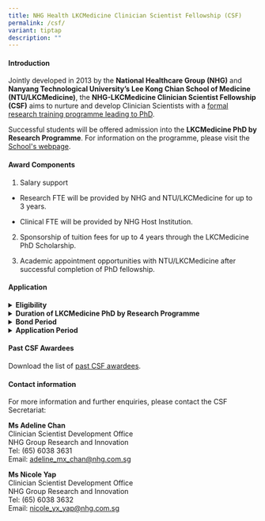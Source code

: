 ```yaml
---
title: NHG Health LKCMedicine Clinician Scientist Fellowship (CSF)
permalink: /csf/
variant: tiptap
description: ""
---
```

<h4><strong>Introduction</strong></h4>
<p>Jointly developed in 2013 by the <strong>National Healthcare Group (NHG)</strong> and <strong>Nanyang Technological University’s Lee Kong Chian School of Medicine (NTU/LKCMedicine)</strong>,
the <strong>NHG-LKCMedicine Clinician Scientist Fellowship (CSF)</strong> aims
to nurture and develop Clinician Scientists with a <u>formal research training programme leading to PhD</u>.</p>
<p>Successful students will be offered admission into the <strong>LKCMedicine PhD by Research Programme</strong>.
For information on the programme, please visit the <a href="https://www.ntu.edu.sg/education/graduate-programme/lkcmedicine-phd-by-research-programme" rel="noopener nofollow" target="_blank">School's webpage</a>.</p>
<p></p>
<h4><strong>Award Components</strong></h4>
<ol data-tight="true" class="tight">
<li>
<p>Salary support</p>
</li>
</ol>
<ul data-tight="true" class="tight">
<li>
<p>Research FTE will be provided by NHG and NTU/LKCMedicine for up to 3 years.</p>
</li>
<li>
<p>Clinical FTE will be provided by NHG Host Institution.</p>
</li>
</ul>
<ol start="2" data-tight="true" class="tight">
<li>
<p>Sponsorship of tuition fees for up to 4 years through the LKCMedicine
PhD Scholarship.</p>
<p></p>
</li>
<li>
<p>Academic appointment opportunities with NTU/LKCMedicine after successful
completion of PhD fellowship.</p>
</li>
</ol>
<h4><strong>Application</strong></h4>
<div data-type="detailGroup" class="isomer-accordion-group isomer-accordion isomer-accordion-white">
<details class="isomer-details">
<summary><strong>Eligibility</strong>
</summary>
<div data-type="detailsContent" class="isomer-details-content">
<p>Applicants should be:
<br>a)<strong> Doctors</strong> (i.e., clinically qualified with MD/MBBS/BDS)
with primary appointments at NHG institutions; or are enrolled in their
final year of the NHG Residency Programme with indication of continuation
in NHG;
<br>OR
<br>b)<strong> Health science / healthcare professionals</strong> with non-medical
degrees, such as nurses, pharmacists and other allied health professionals
(as listed on <a href="https://www.moh.gov.sg/hpp/allied-health-professionals/career-practices/CareerNPracticesDetails/allied-health-professions" rel="noopener nofollow" target="_blank">MOH’s website</a>)
in clinical practice, with primary appointments at NHG institutions and
at least 3 years of clinical or relevant experience. Others may contact
the CSF Secretariat for discussion on suitability of the programme. Applicants
should have at least an Upper Second, preferably First class honours degree
in a relevant field. A master’s degree is not a pre-requisite but is considered
advantageous.</p>
<p></p>
<p>All applicants should also fulfil the following criteria:
<br>a) Have at least 2 years of research experience and well-equipped with
knowledge of the fundamentals of clinical research;
<br>b) Able to commit at least 0.5FTE to research during the course of study;
<br>c) Must apply for <a href="https://www.nmrc.gov.sg/grants/talent-development/nmrc-rtf" rel="noopener nofollow" target="_blank">NMRC Research Training Fellowship (RTF)</a>;
and
<br>d) Must fulfil <a href="https://www.ntu.edu.sg/education/graduate-programme/lkcmedicine-phd-by-research-programme#admission" rel="noopener nofollow" target="_blank">LKCMedicine PhD admission requirements</a>.</p>
<p></p>
<p>The applicant’s Department should be able to make provisions for the applicant’s
research commitments during the CSF award period (if awarded) and continue
to facilitate his/her career pathway as a clinician scientist beyond the
CSF award.</p>
<p></p>
<p>Applicants interested to pursue a research PhD with any other local academic
institutions (NUS, NTU, SUTD, Duke-NUS, SIT) may contact the CSF Secretariat
for further discussion on suitability of the scheme.</p>
</div>
</details>
</div>
<div data-type="detailGroup" class="isomer-accordion-group isomer-accordion isomer-accordion-white">
<details class="isomer-details">
<summary><strong>Duration of LKCMedicine PhD by Research Programme</strong>
</summary>
<div data-type="detailsContent" class="isomer-details-content">
<p>Students are expected to complete their PhD programme in 4 years. The
PhD candidature is a minimum of 3 years and a maximum of 5 years.</p>
</div>
</details>
</div>
<div data-type="detailGroup" class="isomer-accordion-group isomer-accordion isomer-accordion-white">
<details class="isomer-details">
<summary><strong>Bond Period</strong>
</summary>
<div data-type="detailsContent" class="isomer-details-content">
<p>Students are required to serve a bond of up to 5 years with their respective
NHG Host Institution upon completion of the Fellowship. Bond duration will
be commensurated with amount of salary support provided by the Fellowship. <s><br></s>
<br>Please refer to NHG HR Policy (NHG-HR-H5 Training Bond &amp; Minimum Service
Period (MSP)) for guidelines.</p>
</div>
</details>
</div>
<div data-type="detailGroup" class="isomer-accordion-group isomer-accordion isomer-accordion-white">
<details class="isomer-details">
<summary><strong>Application Period</strong>
</summary>
<div data-type="detailsContent" class="isomer-details-content">
<p>The Call for Applications is <u>open throughout the year</u>. Please contact
the CSF Secretariat to indicate your interest in applying for the CSF.</p>
</div>
</details>
</div>
<p></p>
<h4><strong>Past CSF Awardees</strong></h4>
<p>Download the list of <a href="https://for.sg/csfawardees" rel="noopener nofollow" target="_blank">past CSF awardees</a>.</p>
<h4><strong>Contact information</strong></h4>
<p>For more information and further enquiries, please contact the CSF Secretariat:</p>
<p><strong>Ms Adeline Chan</strong>
<br>Clinician Scientist Development Office
<br>NHG Group Research and Innovation
<br>Tel: (65) 6038 3631
<br>Email: <a href="mailto:adeline_mx_chan@nhg.com.sg" rel="noopener noreferrer nofollow" target="_blank">adeline_mx_chan@nhg.com.sg</a>
</p>
<p><strong>Ms Nicole Yap</strong>
<br>Clinician Scientist Development Office
<br>NHG Group Research and Innovation
<br>Tel: (65) 6038 3632
<br>Email: <a href="mailto:nicole_yx_yap@nhg.com.sg" rel="noopener noreferrer nofollow" target="_blank">nicole_yx_yap@nhg.com.sg</a>
</p>
<p></p>
<p></p>
<p></p>